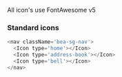 All icon's use FontAwesome v5

### Standard icons

```js
<nav className='bea-sg-nav'>
  <Icon type='home'></Icon>
  <Icon type='address-book'></Icon>
  <Icon type='bell'></Icon>
</nav>
```
